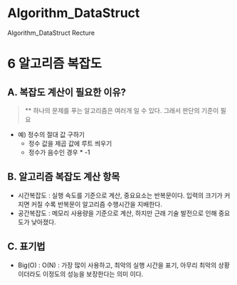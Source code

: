 # Algorithm_DataStruct
Algorithm_DataStruct Recture

6 알고리즘 복잡도
===========

## A. 복잡도 계산이 필요한 이유?
> ** 하나의 문제를 푸는 알고리즘은 여러개 일 수 있다. 그래서 판단의 기준이 필요

* 예) 정수의 절대 값 구하기
  * 정수 값을 제곱 값에 루트 씌우기
  * 정수가 음수인 경우 * -1

## B. 알고리즘 복잡도 계산 항목
  * 시간복잡도 : 실행 속도를 기준으로 계산, 중요요소는 반복문이다. 입력의 크기가 커지면 커질 수록 반복문이 알고리즘 수행시간을 지배한다.
  * 공간복잡도 : 메모리 사용량을 기준으로 계산, 하지만 근래 기술 발전으로 인해 중요도가 낮아졌다.

## C. 표기법
  * Big(O) : O(N) : 가장 많이 사용하고, 최악의 실행 시간을 표기, 아무리 최악의 상황이더라도 이정도의 성능을 보장한다는 의미 이다.
